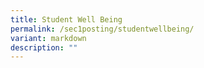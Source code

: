 ```yaml
---
title: Student Well Being
permalink: /sec1posting/studentwellbeing/
variant: markdown
description: ""
---
```

